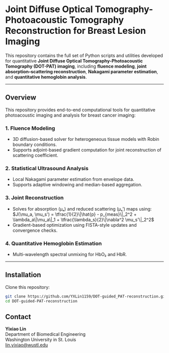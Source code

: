 # Joint Diffuse Optical Tomography-Photoacoustic Tomography Reconstruction for Breast Lesion Imaging

This repository contains the full set of Python scripts and utilities developed for quantitative **Joint Diffuse Optical Tomography-Photoacoustic Tomography (DOT-PAT) imaging**, including **fluence modeling**, **joint absorption–scattering reconstruction**, **Nakagami parameter estimation**, and **quantitative hemoglobin analysis**.  

---

## Overview

This repository provides end-to-end computational tools for quantitative photoacoustic imaging and analysis for breast cancer imaging:

### **1. Fluence Modeling**
- 3D diffusion-based solver for heterogeneous tissue models with Robin boundary conditions.
- Supports adjoint-based gradient computation for joint reconstruction of scattering coefficient.

### **2. Statistical Ultrasound Analysis**
- Local Nakagami parameter estimation from envelope data.
- Supports adaptive windowing and median-based aggregation.

### **3. Joint Reconstruction**
- Solves for absorption (μₐ) and reduced scattering (μₛ′) maps using:
  $J(\mu_a, \mu_s') = \tfrac{1}{2}\|\hat{p} - p_{meas}\|_2^2 + \lambda_a\|\mu_a\|_1 + \tfrac{\lambda_s}{2}\|\nabla^2 \mu_s'\|_2^2$
- Gradient-based optimization using FISTA-style updates and convergence checks.

### **4. Quantitative Hemoglobin Estimation**
- Multi-wavelength spectral unmixing for HbO₂ and HbR.

---

## Installation

Clone this repository:

```bash
git clone https://github.com/YXLin1159/DOT-guided_PAT-reconstruction.git
cd DOT-guided-PAT-reconstruction
```

## Contact
**Yixiao Lin**  
Department of Biomedical Engineering  
Washington University in St. Louis  
lin.yixiao@wustl.edu
